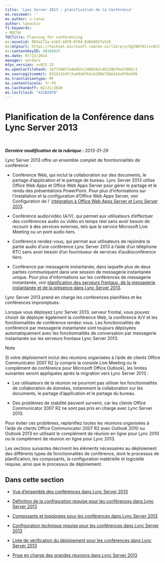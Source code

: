 ```yaml
---
title: 'Lync Server 2013 : planification de la Conférence'
ms.reviewer: ''
ms.author: v-lanac
author: lanachin
f1.keywords:
- NOCSH
TOCTitle: Planning for conferencing
ms:assetid: 983a272a-e1b3-4d70-8f84-836b092fe526
ms:mtpsurl: https://technet.microsoft.com/en-us/library/Gg398781(v=OCS.15)
ms:contentKeyID: 48184937
ms.date: 07/23/2014
manager: serdars
mtps_version: v=OCS.15
ms.openlocfilehash: 1b7f20857eded55c2488582c4b228bf0a53905c1
ms.sourcegitcommit: 831d141dfc5a49dd764cb296b73b63e5a9f8e599
ms.translationtype: MT
ms.contentlocale: fr-FR
ms.lasthandoff: 02/21/2020
ms.locfileid: "42202070"
---
```

<div data-xmlns="http://www.w3.org/1999/xhtml">

<div class="topic" data-xmlns="http://www.w3.org/1999/xhtml" data-msxsl="urn:schemas-microsoft-com:xslt" data-cs="https://msdn.microsoft.com/">

<div data-asp="https://msdn2.microsoft.com/asp">

# <a name="planning-for-conferencing-in-lync-server-2013"></a>Planification de la Conférence dans Lync Server 2013

</div>

<div id="mainSection">

<div id="mainBody">

<span> </span>

_**Dernière modification de la rubrique :** 2013-01-29_

Lync Server 2013 offre un ensemble complet de fonctionnalités de conférence :

  - Conférence Web, qui inclut la collaboration sur des documents, le partage d’application et le partage de bureau. Lync Server 2013 utilise Office Web Apps et Office Web Apps Server pour gérer le partage et le rendu des présentations PowerPoint. Pour plus d’informations sur l’installation et la configuration d’Office Web Apps Server, voir Configuration de l' [intégration à Office Web Apps Server et Lync Server 2013](lync-server-2013-enabling-office-web-apps-server-and-lync-server-2013.md).

  - Conférence audio/vidéo (A/V), qui permet aux utilisateurs d’effectuer des conférences audio ou vidéo en temps réel sans avoir besoin de recourir à des services externes, tels que le service Microsoft Live Meeting ou un pont audio tiers.

  - Conférence rendez-vous, qui permet aux utilisateurs de rejoindre la partie audio d’une conférence Lync Server 2013 à l’aide d’un téléphone RTC sans avoir besoin d’un fournisseur de services d’audioconférence tiers.

  - Conférence par messagerie instantanée, dans laquelle plus de deux parties communiquent dans une session de messagerie instantanée unique. Pour plus d’informations sur les conférences de messagerie instantanée, voir [planification des serveurs frontaux, de la messagerie instantanée et de la présence dans Lync Server 2013](lync-server-2013-planning-for-front-end-servers-instant-messaging-and-presence.md).

Lync Server 2013 prend en charge les conférences planifiées et les conférences impromptues.

Lorsque vous déployez Lync Server 2013, serveur frontal, vous pouvez choisir de déployer également la conférence Web, la conférence A/V et les fonctionnalités de conférence rendez-vous. Les fonctionnalités de conférence par messagerie instantanée sont toujours déployées automatiquement avec les fonctionnalités de conversation par messagerie instantanée sur les serveurs frontaux Lync Server 2013.

<div>


> [!NOTE]  
> Si votre déploiement inclut des réunions organisées à l’aide de clients Office Communicator 2007 R2 (y compris la console Live Meeting ou le complément de conférence pour Microsoft Office Outlook), les limites suivantes seront appliquées après la migration vers Lync Server 2013 : 
> <UL>
> <LI>
> <P>Les utilisateurs de la réunion ne pourront pas utiliser les fonctionnalités de collaboration de données, notamment la collaboration sur les documents, le partage d’application et le partage du bureau.</P>
> <LI>
> <P>Des problèmes de stabilité peuvent survenir, car les clients Office Communicator 2007 R2 ne sont pas pris en charge avec Lync Server 2013.</P></LI></UL>Pour éviter ces problèmes, replanifiez toutes les réunions organisées à l’aide de clients Office Communicator 2007 R2 avec Outlook 2010 ou Outlook 2013 en utilisant le complément de réunion en ligne pour Lync 2010 ou le complément de réunion en ligne pour Lync 2013.



</div>

Les sections suivantes décrivent les éléments nécessaires au déploiement des différents types de fonctionnalités de conférence, dont le processus de planification, les composants, la configuration matérielle et logicielle requise, ainsi que le processus de déploiement.

<div>

## <a name="in-this-section"></a>Dans cette section

  - [Vue d’ensemble des conférences dans Lync Server 2013](lync-server-2013-overview-of-conferencing.md)

  - [Définition de la configuration requise pour les conférences dans Lync Server 2013](lync-server-2013-defining-your-requirements-for-conferencing.md)

  - [Composants et topologies pour les conférences dans Lync Server 2013](lync-server-2013-components-and-topologies-for-conferencing.md)

  - [Configuration technique requise pour les conférences dans Lync Server 2013](lync-server-2013-technical-requirements-for-conferencing.md)

  - [Liste de vérification du déploiement pour les conférences dans Lync Server 2013](lync-server-2013-deployment-checklist-for-conferencing.md)

  - [Prise en charge des grandes réunions dans Lync Server 2013](lync-server-2013-support-for-large-meetings.md)

</div>

</div>

<span> </span>

</div>

</div>

</div>

